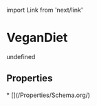 import Link from 'next/link'
# VeganDiet

undefined

## Properties

<Grid>
* [](/Properties/Schema.org/)

</Grid>

